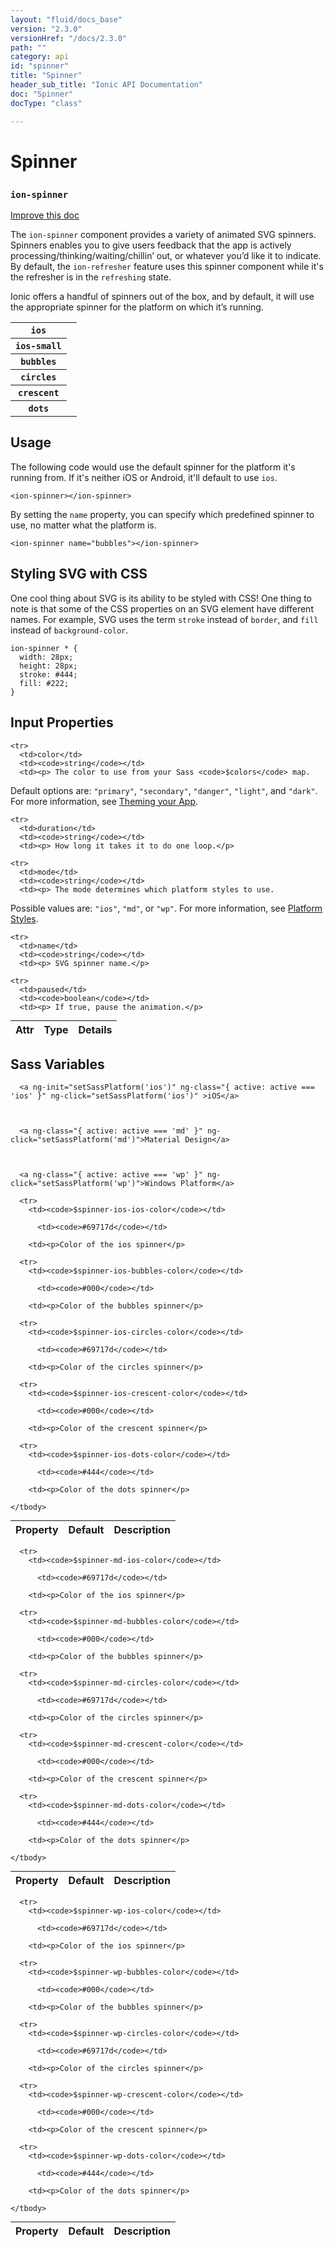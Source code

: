 ```yaml
---
layout: "fluid/docs_base"
version: "2.3.0"
versionHref: "/docs/2.3.0"
path: ""
category: api
id: "spinner"
title: "Spinner"
header_sub_title: "Ionic API Documentation"
doc: "Spinner"
docType: "class"

---
```










<h1 class="api-title">
<a class="anchor" name="spinner" href="#spinner"></a>

Spinner
<h3><code>ion-spinner</code></h3>






</h1>

<a class="improve-v2-docs" href="http://github.com/driftyco/ionic/edit/master//src/components/spinner/spinner.ts#L4">
Improve this doc
</a>






<p>The <code>ion-spinner</code> component provides a variety of animated SVG spinners.
Spinners enables you to give users feedback that the app is actively
processing/thinking/waiting/chillin’ out, or whatever you’d like it to indicate.
By default, the <code>ion-refresher</code> feature uses this spinner component while it&#39;s
the refresher is in the <code>refreshing</code> state.</p>
<p>Ionic offers a handful of spinners out of the box, and by default, it will use
the appropriate spinner for the platform on which it’s running.</p>
<table class="table spinner-table">
 <tr>
   <th>
     <code>ios</code>
   </th>
   <td>
     <ion-spinner name="ios"></ion-spinner>
   </td>
 </tr>
 <tr>
   <th>
     <code>ios-small</code>
   </th>
   <td>
     <ion-spinner name="ios-small"></ion-spinner>
   </td>
 </tr>
 <tr>
   <th>
     <code>bubbles</code>
   </th>
   <td>
     <ion-spinner name="bubbles"></ion-spinner>
   </td>
 </tr>
 <tr>
   <th>
     <code>circles</code>
   </th>
   <td>
     <ion-spinner name="circles"></ion-spinner>
   </td>
 </tr>
 <tr>
   <th>
     <code>crescent</code>
   </th>
   <td>
     <ion-spinner name="crescent"></ion-spinner>
   </td>
 </tr>
 <tr>
   <th>
     <code>dots</code>
   </th>
   <td>
     <ion-spinner name="dots"></ion-spinner>
   </td>
 </tr>
</table>



<!-- @usage tag -->

<h2><a class="anchor" name="usage" href="#usage"></a>Usage</h2>

<p>The following code would use the default spinner for the platform it&#39;s
running from. If it&#39;s neither iOS or Android, it&#39;ll default to use <code>ios</code>.</p>
<pre><code class="lang-html">&lt;ion-spinner&gt;&lt;/ion-spinner&gt;
</code></pre>
<p>By setting the <code>name</code> property, you can specify which predefined spinner to
use, no matter what the platform is.</p>
<pre><code class="lang-html">&lt;ion-spinner name=&quot;bubbles&quot;&gt;&lt;/ion-spinner&gt;
</code></pre>
<h2 id="styling-svg-with-css">Styling SVG with CSS</h2>
<p>One cool thing about SVG is its ability to be styled with CSS! One thing to note
is that some of the CSS properties on an SVG element have different names. For
example, SVG uses the term <code>stroke</code> instead of <code>border</code>, and <code>fill</code> instead
of <code>background-color</code>.</p>
<pre><code class="lang-css">ion-spinner * {
  width: 28px;
  height: 28px;
  stroke: #444;
  fill: #222;
}
</code></pre>




<!-- @property tags -->



<!-- instance methods on the class -->
<!-- input methods on the class -->
<h2><a class="anchor" name="input-properties" href="#input-properties"></a>Input Properties</h2>
<table class="table param-table" style="margin:0;">
  <thead>
    <tr>
      <th>Attr</th>
      <th>Type</th>
      <th>Details</th>
    </tr>
  </thead>
  <tbody>
    
    <tr>
      <td>color</td>
      <td><code>string</code></td>
      <td><p> The color to use from your Sass <code>$colors</code> map.
Default options are: <code>&quot;primary&quot;</code>, <code>&quot;secondary&quot;</code>, <code>&quot;danger&quot;</code>, <code>&quot;light&quot;</code>, and <code>&quot;dark&quot;</code>.
For more information, see <a href="/docs//theming/theming-your-app">Theming your App</a>.</p>
</td>
    </tr>
    
    <tr>
      <td>duration</td>
      <td><code>string</code></td>
      <td><p> How long it takes it to do one loop.</p>
</td>
    </tr>
    
    <tr>
      <td>mode</td>
      <td><code>string</code></td>
      <td><p> The mode determines which platform styles to use.
Possible values are: <code>&quot;ios&quot;</code>, <code>&quot;md&quot;</code>, or <code>&quot;wp&quot;</code>.
For more information, see <a href="/docs//theming/platform-specific-styles">Platform Styles</a>.</p>
</td>
    </tr>
    
    <tr>
      <td>name</td>
      <td><code>string</code></td>
      <td><p> SVG spinner name.</p>
</td>
    </tr>
    
    <tr>
      <td>paused</td>
      <td><code>boolean</code></td>
      <td><p> If true, pause the animation.</p>
</td>
    </tr>
    
  </tbody>
</table>


  <h2 id="sass-variable-header"><a class="anchor" name="sass-variables" href="#sass-variables"></a>Sass Variables</h2>
  <div id="sass-variables" ng-controller="SassToggleCtrl">
  <div class="sass-platform-toggle">
    
      
      
      <a ng-init="setSassPlatform('ios')" ng-class="{ active: active === 'ios' }" ng-click="setSassPlatform('ios')" >iOS</a>
      
      
      
      <a ng-class="{ active: active === 'md' }" ng-click="setSassPlatform('md')">Material Design</a>
      
      
      
      <a ng-class="{ active: active === 'wp' }" ng-click="setSassPlatform('wp')">Windows Platform</a>
      
      
    
  </div>


  
  <table ng-show="active === 'ios'" id="sass-ios" class="table param-table" style="margin:0;">
    <thead>
      <tr>
        <th>Property</th>
        <th>Default</th>
        <th>Description</th>
      </tr>
    </thead>
    <tbody>
      
      <tr>
        <td><code>$spinner-ios-ios-color</code></td>
        
          <td><code>#69717d</code></td>
        
        <td><p>Color of the ios spinner</p>
</td>
      </tr>
      
      <tr>
        <td><code>$spinner-ios-bubbles-color</code></td>
        
          <td><code>#000</code></td>
        
        <td><p>Color of the bubbles spinner</p>
</td>
      </tr>
      
      <tr>
        <td><code>$spinner-ios-circles-color</code></td>
        
          <td><code>#69717d</code></td>
        
        <td><p>Color of the circles spinner</p>
</td>
      </tr>
      
      <tr>
        <td><code>$spinner-ios-crescent-color</code></td>
        
          <td><code>#000</code></td>
        
        <td><p>Color of the crescent spinner</p>
</td>
      </tr>
      
      <tr>
        <td><code>$spinner-ios-dots-color</code></td>
        
          <td><code>#444</code></td>
        
        <td><p>Color of the dots spinner</p>
</td>
      </tr>
      
    </tbody>
  </table>
  
  <table ng-show="active === 'md'" id="sass-md" class="table param-table" style="margin:0;">
    <thead>
      <tr>
        <th>Property</th>
        <th>Default</th>
        <th>Description</th>
      </tr>
    </thead>
    <tbody>
      
      <tr>
        <td><code>$spinner-md-ios-color</code></td>
        
          <td><code>#69717d</code></td>
        
        <td><p>Color of the ios spinner</p>
</td>
      </tr>
      
      <tr>
        <td><code>$spinner-md-bubbles-color</code></td>
        
          <td><code>#000</code></td>
        
        <td><p>Color of the bubbles spinner</p>
</td>
      </tr>
      
      <tr>
        <td><code>$spinner-md-circles-color</code></td>
        
          <td><code>#69717d</code></td>
        
        <td><p>Color of the circles spinner</p>
</td>
      </tr>
      
      <tr>
        <td><code>$spinner-md-crescent-color</code></td>
        
          <td><code>#000</code></td>
        
        <td><p>Color of the crescent spinner</p>
</td>
      </tr>
      
      <tr>
        <td><code>$spinner-md-dots-color</code></td>
        
          <td><code>#444</code></td>
        
        <td><p>Color of the dots spinner</p>
</td>
      </tr>
      
    </tbody>
  </table>
  
  <table ng-show="active === 'wp'" id="sass-wp" class="table param-table" style="margin:0;">
    <thead>
      <tr>
        <th>Property</th>
        <th>Default</th>
        <th>Description</th>
      </tr>
    </thead>
    <tbody>
      
      <tr>
        <td><code>$spinner-wp-ios-color</code></td>
        
          <td><code>#69717d</code></td>
        
        <td><p>Color of the ios spinner</p>
</td>
      </tr>
      
      <tr>
        <td><code>$spinner-wp-bubbles-color</code></td>
        
          <td><code>#000</code></td>
        
        <td><p>Color of the bubbles spinner</p>
</td>
      </tr>
      
      <tr>
        <td><code>$spinner-wp-circles-color</code></td>
        
          <td><code>#69717d</code></td>
        
        <td><p>Color of the circles spinner</p>
</td>
      </tr>
      
      <tr>
        <td><code>$spinner-wp-crescent-color</code></td>
        
          <td><code>#000</code></td>
        
        <td><p>Color of the crescent spinner</p>
</td>
      </tr>
      
      <tr>
        <td><code>$spinner-wp-dots-color</code></td>
        
          <td><code>#444</code></td>
        
        <td><p>Color of the dots spinner</p>
</td>
      </tr>
      
    </tbody>
  </table>
  
</div>



<!-- related link --><!-- end content block -->


<!-- end body block -->

